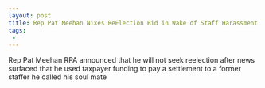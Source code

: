 ```yaml
---
layout: post
title: Rep Pat Meehan Nixes ReElection Bid in Wake of Staff Harassment Settlement
tags:
 -
---
```

Rep Pat Meehan RPA announced that he will not seek reelection after news surfaced that he used taxpayer funding to pay a settlement to a former staffer he called his soul mate
